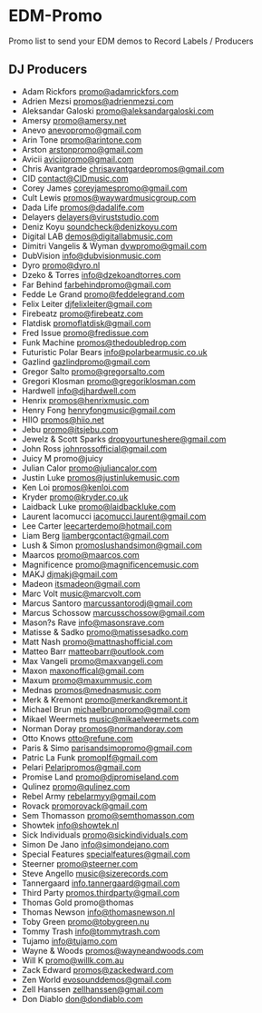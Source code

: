 # EDM-Promo

Promo list to send your EDM demos to Record Labels / Producers

## DJ Producers	
	
- Adam Rickfors 	promo@adamrickfors.com
- Adrien Mezsi 	promos@adrienmezsi.com
- Aleksandar Galoski 	promo@aleksandargaloski.com
- Amersy 	promo@amersy.net
- Anevo 	anevopromo@gmail.com
- Arin Tone 	promo@arintone.com
- Arston 	arstonpromo@gmail.com
- Avicii 	aviciipromo@gmail.com
- Chris Avantgrade 	chrisavantgardepromos@gmail.com
- CID 	contact@CIDmusic.com
- Corey James 	coreyjamespromo@gmail.com
- Cult Lewis 	promos@waywardmusicgroup.com
- Dada Life 	promos@dadalife.com
- Delayers 	delayers@viruststudio.com
- Deniz Koyu 	soundcheck@denizkoyu.com
- Digital LAB 	demos@digitallabmusic.com
- Dimitri Vangelis & Wyman 	dvwpromo@gmail.com
- DubVision 	info@dubvisionmusic.com
- Dyro 	promo@dyro.nl
- Dzeko & Torres 	info@dzekoandtorres.com
- Far Behind 	farbehindpromo@gmail.com
- Fedde Le Grand 	promo@feddelegrand.com
- Felix Leiter 	djfelixleiter@gmail.com
- Firebeatz 	promo@firebeatz.com
- Flatdisk 	promoflatdisk@gmail.com
- Fred Issue 	promo@fredissue.com
- Funk Machine 	promos@thedoubledrop.com
- Futuristic Polar Bears 	info@polarbearmusic.co.uk
- Gazlind 	gazlindpromo@gmail.com
- Gregor Salto 	promo@gregorsalto.com
- Gregori Klosman 	promo@gregoriklosman.com
- Hardwell 	info@djhardwell.com
- Henrix 	promos@henrixmusic.com
- Henry Fong 	henryfongmusic@gmail.com
- HIIO 	promos@hiio.net
- Jebu 	promo@itsjebu.com
- Jewelz & Scott Sparks 	dropyourtuneshere@gmail.com
- John Ross 	johnrossofficial@gmail.com
- Juicy M 	promo@juicy
- Julian Calor 	promo@juliancalor.com
- Justin Luke 	promos@justinlukemusic.com
- Ken Loi 	promos@kenloi.com
- Kryder 	promo@kryder.co.uk
- Laidback Luke 	promo@laidbackluke.com
- Laurent Iacomucci 	iacomucci.laurent@gmail.com
- Lee Carter 	leecarterdemo@hotmail.com
- Liam Berg 	liambergcontact@gmail.com
- Lush & Simon 	promoslushandsimon@gmail.com
- Maarcos 	promo@maarcos.com
- Magnificence 	promo@magnificencemusic.com
- MAKJ 	djmakj@gmail.com
- Madeon itsmadeon@gmail.com
- Marc Volt 	music@marcvolt.com
- Marcus Santoro 	marcussantorodj@gmail.com
- Marcus Schossow 	marcusschossow@gmail.com
- Mason?s Rave 	info@masonsrave.com
- Matisse & Sadko 	promo@matissesadko.com
- Matt Nash 	promo@mattnashofficial.com
- Matteo Barr 	matteobarr@outlook.com
- Max Vangeli 	promo@maxvangeli.com
- Maxon 	maxonoffical@gmail.com
- Maxum 	promo@maxummusic.com
- Mednas 	promos@mednasmusic.com
- Merk & Kremont 	promo@merkandkremont.it
- Michael Brun 	michaelbrunpromo@gmail.com
- Mikael Weermets 	music@mikaelweermets.com
- Norman Doray 	promos@normandoray.com
- Otto Knows 	otto@refune.com
- Paris & Simo 	parisandsimopromo@gmail.com
- Patric La Funk 	promoplf@gmail.com
- Pelari 	Pelaripromos@gmail.com
- Promise Land 	promo@djpromiseland.com
- Qulinez 	promo@qulinez.com
- Rebel Army 	rebelarmyy@gmail.com
- Rovack 	promorovack@gmail.com
- Sem Thomasson 	promo@semthomasson.com
- Showtek 	info@showtek.nl
- Sick Individuals 	promo@sickindividuals.com
- Simon De Jano 	info@simondejano.com
- Special Features 	specialfeatures@gmail.com
- Steerner 	promo@steerner.com
- Steve Angello 	music@sizerecords.com
- Tannergaard 	info.tannergaard@gmail.com
- Third Party 	promos.thirdparty@gmail.com
- Thomas Gold 	promo@thomas
- Thomas Newson 	info@thomasnewson.nl
- Toby Green 	promo@tobygreen.nu
- Tommy Trash 	info@tommytrash.com
- Tujamo 	info@tujamo.com
- Wayne & Woods 	promos@wayneandwoods.com
- Will K 	promo@willk.com.au
- Zack Edward 	promos@zackedward.com
- Zen World 	evosounddemos@gmail.com
- Zell Hanssen 	zellhanssen@gmail.com
- Don Diablo 	don@dondiablo.com
